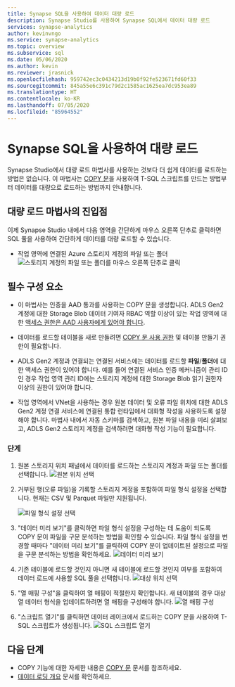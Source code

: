 ```yaml
---
title: Synapse SQL을 사용하여 데이터 대량 로드
description: Synapse Studio를 사용하여 Synapse SQL에서 데이터 대량 로드
services: synapse-analytics
author: kevinvngo
ms.service: synapse-analytics
ms.topic: overview
ms.subservice: sql
ms.date: 05/06/2020
ms.author: kevin
ms.reviewer: jrasnick
ms.openlocfilehash: 959742ec3c0434213d19b0f92fe523671fd60f33
ms.sourcegitcommit: 845a55e6c391c79d2c1585ac1625ea7dc953ea89
ms.translationtype: HT
ms.contentlocale: ko-KR
ms.lasthandoff: 07/05/2020
ms.locfileid: "85964552"
---
```

# <a name="bulk-loading-with-synapse-sql"></a>Synapse SQL을 사용하여 대량 로드

Synapse Studio에서 대량 로드 마법사를 사용하는 것보다 더 쉽게 데이터를 로드하는 방법은 없습니다. 이 마법사는 [COPY 문](https://docs.microsoft.com/sql/t-sql/statements/copy-into-transact-sql?view=azure-sqldw-latest)을 사용하여 T-SQL 스크립트를 만드는 방법부터 데이터를 대량으로 로드하는 방법까지 안내합니다. 

## <a name="entry-points-to-the-bulk-load-wizard"></a>대량 로드 마법사의 진입점

이제 Synapse Studio 내에서 다음 영역을 간단하게 마우스 오른쪽 단추로 클릭하면 SQL 풀을 사용하여 간단하게 데이터를 대량 로드할 수 있습니다.

- 작업 영역에 연결된 Azure 스토리지 계정의 파일 또는 폴더 ![스토리지 계정의 파일 또는 폴더를 마우스 오른쪽 단추로 클릭](./sql/media/bulk-load/bulk-load-entry-point-0.png)

## <a name="prerequisites"></a>필수 구성 요소

- 이 마법사는 인증을 AAD 통과를 사용하는 COPY 문을 생성합니다. ADLS Gen2 계정에 대한 Storage Blob 데이터 기여자 RBAC 역할 이상이 있는 작업 영역에 대한 [액세스 권한은 AAD 사용자에게 있어야 합니다](https://docs.microsoft.com/azure/synapse-analytics/sql-data-warehouse/quickstart-bulk-load-copy-tsql-examples#d-azure-active-directory-authentication-aad).

- 데이터를 로드할 테이블을 새로 만들려면 [COPY 문 사용 권한](https://docs.microsoft.com/sql/t-sql/statements/copy-into-transact-sql?view=azure-sqldw-latest#permissions) 및 테이블 만들기 권한이 필요합니다.

- ADLS Gen2 계정과 연결되는 연결된 서비스에는 데이터를 로드할 **파일**/**폴더**에 대한 액세스 권한이 있어야 합니다. 예를 들어 연결된 서비스 인증 메커니즘이 관리 ID인 경우 작업 영역 관리 ID에는 스토리지 계정에 대한 Storage Blob 읽기 권한자 이상의 권한이 있어야 합니다.

- 작업 영역에서 VNet을 사용하는 경우 원본 데이터 및 오류 파일 위치에 대한 ADLS Gen2 계정 연결 서비스에 연결된 통합 런타임에서 대화형 작성을 사용하도록 설정해야 합니다. 마법사 내에서 자동 스키마를 검색하고, 원본 파일 내용을 미리 살펴보고, ADLS Gen2 스토리지 계정을 검색하려면 대화형 작성 기능이 필요합니다.

### <a name="steps"></a>단계

1. 원본 스토리지 위치 패널에서 데이터를 로드하는 스토리지 계정과 파일 또는 폴더를 선택합니다. ![원본 위치 선택](./sql/media/bulk-load/bulk-load-source-location.png)

2. 거부된 행(오류 파일)을 기록할 스토리지 계정을 포함하여 파일 형식 설정을 선택합니다. 현재는 CSV 및 Parquet 파일만 지원됩니다.

    ![파일 형식 설정 선택](./sql/media/bulk-load/bulk-load-file-format-settings.png)

3. "데이터 미리 보기"를 클릭하면 파일 형식 설정을 구성하는 데 도움이 되도록 COPY 문이 파일을 구문 분석하는 방법을 확인할 수 있습니다. 파일 형식 설정을 변경할 때마다 "데이터 미리 보기"를 클릭하여 COPY 문이 업데이트된 설정으로 파일을 구문 분석하는 방법을 확인하세요. ![데이터 미리 보기](./sql/media/bulk-load/bulk-load-file-format-settings-preview-data.png) 

4. 기존 테이블에 로드할 것인지 아니면 새 테이블에 로드할 것인지 여부를 포함하여 데이터 로드에 사용할 SQL 풀을 선택합니다. ![대상 위치 선택](./sql/media/bulk-load/bulk-load-target-location.png)

5. "열 매핑 구성"을 클릭하여 열 매핑이 적절한지 확인합니다. 새 테이블의 경우 대상 열 데이터 형식을 업데이트하려면 열 매핑을 구성해야 합니다. ![열 매핑 구성](./sql/media/bulk-load/bulk-load-target-location-column-mapping.png)

6. "스크립트 열기"를 클릭하면 데이터 레이크에서 로드하는 COPY 문을 사용하여 T-SQL 스크립트가 생성됩니다. ![SQL 스크립트 열기](./sql/media/bulk-load/bulk-load-target-final-script.png)

## <a name="next-steps"></a>다음 단계

- COPY 기능에 대한 자세한 내용은 [COPY 문](https://docs.microsoft.com/sql/t-sql/statements/copy-into-transact-sql?view=azure-sqldw-latest#syntax) 문서를 참조하세요.
- [데이터 로딩 개요](https://docs.microsoft.com/azure/synapse-analytics/sql-data-warehouse/design-elt-data-loading#what-is-elt) 문서를 확인하세요.
